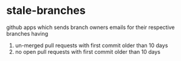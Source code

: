 # stale-branches

github apps which sends branch owners emails for their respective branches having
1) un-merged pull requests with first commit older than 10 days
2) no open pull requests with first commit older than 10 days
